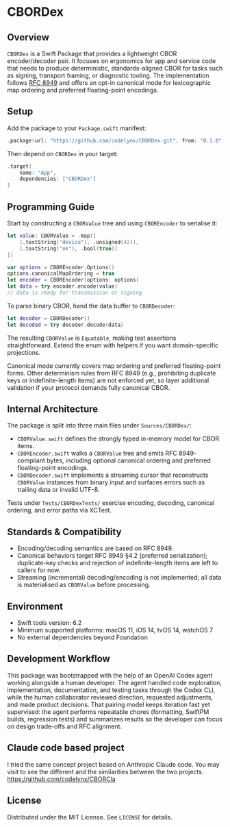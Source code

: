 # CBORDex

## Overview
`CBORDex` is a Swift Package that provides a lightweight CBOR encoder/decoder pair. It focuses on ergonomics for app and service code that needs to produce deterministic, standards-aligned CBOR for tasks such as signing, transport framing, or diagnostic tooling. The implementation follows [RFC 8949](https://www.rfc-editor.org/rfc/rfc8949) and offers an opt-in canonical mode for lexicographic map ordering and preferred floating-point encodings.

## Setup
Add the package to your `Package.swift` manifest:

```swift
.package(url: "https://github.com/codelynx/CBORDex.git", from: "0.1.0")
```

Then depend on `CBORDex` in your target:

```swift
.target(
    name: "App",
    dependencies: ["CBORDex"]
)
```

## Programming Guide
Start by constructing a `CBORValue` tree and using `CBOREncoder` to serialise it:

```swift
let value: CBORValue = .map([
    (.textString("device"), .unsigned(42)),
    (.textString("ok"), .bool(true))
])

var options = CBOREncoder.Options()
options.canonicalMapOrdering = true
let encoder = CBOREncoder(options: options)
let data = try encoder.encode(value)
// data is ready for transmission or signing
```

To parse binary CBOR, hand the data buffer to `CBORDecoder`:

```swift
let decoder = CBORDecoder()
let decoded = try decoder.decode(data)
```

The resulting `CBORValue` is `Equatable`, making test assertions straightforward. Extend the enum with helpers if you want domain-specific projections.

Canonical mode currently covers map ordering and preferred floating-point forms. Other determinism rules from RFC 8949 (e.g., prohibiting duplicate keys or indefinite-length items) are not enforced yet, so layer additional validation if your protocol demands fully canonical CBOR.

## Internal Architecture
The package is split into three main files under `Sources/CBORDex/`:

- `CBORValue.swift` defines the strongly typed in-memory model for CBOR items.
- `CBOREncoder.swift` walks a `CBORValue` tree and emits RFC 8949-compliant bytes, including optional canonical ordering and preferred floating-point encodings.
- `CBORDecoder.swift` implements a streaming cursor that reconstructs `CBORValue` instances from binary input and surfaces errors such as trailing data or invalid UTF-8.

Tests under `Tests/CBORDexTests/` exercise encoding, decoding, canonical ordering, and error paths via XCTest.

## Standards & Compatibility
- Encoding/decoding semantics are based on RFC 8949.
- Canonical behaviors target RFC 8949 §4.2 (preferred serialization); duplicate-key checks and rejection of indefinite-length items are left to callers for now.
- Streaming (incremental) decoding/encoding is not implemented; all data is materialised as `CBORValue` before processing.

## Environment
- Swift tools version: 6.2
- Minimum supported platforms: macOS 11, iOS 14, tvOS 14, watchOS 7
- No external dependencies beyond Foundation

## Development Workflow
This package was bootstrapped with the help of an OpenAI Codex agent working alongside a human developer. The agent handled code exploration, implementation, documentation, and testing tasks through the Codex CLI, while the human collaborator reviewed direction, requested adjustments, and made product decisions. That pairing model keeps iteration fast yet supervised: the agent performs repeatable chores (formatting, SwiftPM builds, regression tests) and summarizes results so the developer can focus on design trade-offs and RFC alignment.


## Claude code based project
I tried the same concept project based on Anthropic Claude code.  You may visit to see the different and the similarities between the two projects.
https://github.com/codelynx/CBORCla


## License
Distributed under the MIT License. See `LICENSE` for details.
